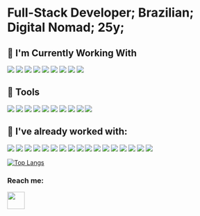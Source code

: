 # Full-Stack Developer; Brazilian; Digital Nomad; 25y; 
## 🔧 I'm Currently Working With
![](https://img.shields.io/badge/React-20232A?style=for-the-badge&logo=react&logoColor=61DAFB)
![](https://img.shields.io/badge/django-%23092E20.svg?style=for-the-badge&logo=django&logoColor=white)
![](https://img.shields.io/badge/python-%2314354C.svg?style=for-the-badge&logo=python&logoColor=white)
![](https://img.shields.io/badge/aws-f9b2Af?style=for-the-badge&logo=amazon&logoColor=white)
![](https://img.shields.io/badge/PostgreSQL-316192?style=for-the-badge&logo=postgresql&logoColor=white)
![](https://img.shields.io/badge/Docker-2496ED?style=for-the-badge&logo=docker&logoColor=white)
![](https://img.shields.io/badge/JavaScript-323330?style=for-the-badge&logo=javascript&logoColor=F7DF1E)
![](https://img.shields.io/badge/HTML5-E34F26?style=for-the-badge&logo=html5&logoColor=white)
![](https://img.shields.io/badge/CSS3-1572B6?style=for-the-badge&logo=css3&logoColor=white)

## 🔧 Tools
![](https://img.shields.io/badge/Visual_Studio_Code-0078D4?style=for-the-badge&logo=visual%20studio%20code&logoColor=white)
![](https://img.shields.io/badge/Git-F05032?style=for-the-badge&logo=git&logoColor=white)
![](https://img.shields.io/badge/Linux_Mint-87CF3E?style=for-the-badge&logo=linux-mint&logoColor=white)
![](https://img.shields.io/badge/Windows-0078D6?style=for-the-badge&logo=windows&logoColor=white)
![](https://img.shields.io/badge/npm-CB3837?style=for-the-badge&logo=npm&logoColor=white)
![](https://img.shields.io/badge/Postman-FF6C37?style=for-the-badge&logo=postman&logoColor=white)
![](https://img.shields.io/badge/Insomnia-black?style=for-the-badge&logo=insomnia&logoColor=5849BE)
![](https://img.shields.io/badge/GitHub-100000?style=for-the-badge&logo=github&logoColor=white)
![](https://img.shields.io/badge/Trello-1DA1F2?style=for-the-badge&logo=trello&logoColor=white)
![](https://img.shields.io/badge/Jira-892CA0?style=for-the-badge&logo=jira&logoColor=white)

## 🔧 I've already worked with:
![](https://img.shields.io/badge/Node.js-43853D?style=for-the-badge&logo=node.js&logoColor=white)
![](https://img.shields.io/badge/Redis-D9281A?style=for-the-badge&logo=redis&logoColor=white)
![](https://img.shields.io/badge/travis-f9b2Af?style=for-the-badge&logo=travis&logoColor=white)
![](https://img.shields.io/badge/MYSQL-ff1709?style=for-the-badge&logo=mysql&logoColor=white&color=ff1709&labelColor=gray)
![](https://img.shields.io/badge/kafka-%23007ACC.svg?style=for-the-badge&logo=apache-kafka&logoColor=white)
![](https://img.shields.io/badge/C%23-239120?style=for-the-badge&logo=c-sharp&logoColor=white)
![](https://img.shields.io/badge/ASP.NET-5C2D91?style=for-the-badge&logo=.net&logoColor=white)
![](https://img.shields.io/badge/Unity-100000?style=for-the-badge&logo=unity&logoColor=white)
![](https://img.shields.io/badge/firebase-%23039BE5.svg?style=for-the-badge&logo=firebase)
![](https://img.shields.io/badge/sqlite-%2307405e.svg?style=for-the-badge&logo=sqlite&logoColor=white)
![](https://img.shields.io/badge/jquery-%230769AD.svg?style=for-the-badge&logo=jquery&logoColor=white)
![](https://img.shields.io/badge/Hololens-100000?style=for-the-badge&logo=hololens&logoColor=white)
![](img.shields.io/badge/Vuforia-43853D?style=for-the-badge&logo=vuforia&logoColor=white)
![](http://img.shields.io/badge/Visual_Studio-892CA0?style=for-the-badge&logo=visual%20studio&logoColor=white)
![](https://img.shields.io/badge/EJS-F7DF1E?style=for-the-badge&logo=javascript&logoColor=black)
![](https://img.shields.io/badge/PM2-1DA1F2?style=for-the-badge&logo=pm2&logoColor=white)
![](https://img.shields.io/badge/Bootstrap-563D7C?style=for-the-badge&logo=bootstrap&logoColor=white)


[![Top Langs](https://github-readme-stats.vercel.app/api/top-langs/?username=rickrribeiro&langs_count=10&count_private=true&hide=SCSS,CSS&layout=compact&exclude_repo=django_course,CityRACampusParty_Hololens&theme=tokyonight&size_weight=0.5&count_weight=0.5)](https://github.com/anuraghazra/github-readme-stats)

### Reach me:
<div text-align="justify">
  <a href="https://www.linkedin.com/in/rickrribeiro" target="_blank">
    <img height="auto" width="40" src="https://image.flaticon.com/icons/png/512/174/174857.png" />
  </a>
</div>
